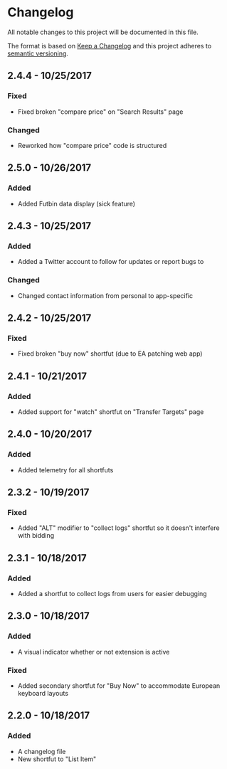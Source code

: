 # Changelog
All notable changes to this project will be documented in this file.

The format is based on [Keep a Changelog](http://keepachangelog.com/en/1.0.0/)
and this project adheres to [semantic versioning](http://semver.org/spec/v2.0.0.html).

## 2.4.4 - 10/25/2017
### Fixed
- Fixed broken "compare price" on "Search Results" page

### Changed
- Reworked how "compare price" code is structured

## 2.5.0 - 10/26/2017
### Added
- Added Futbin data display (sick feature)

## 2.4.3 - 10/25/2017
### Added
- Added a Twitter account to follow for updates or report bugs to

### Changed
- Changed contact information from personal to app-specific

## 2.4.2 - 10/25/2017
### Fixed
- Fixed broken "buy now" shortfut (due to EA patching web app)

## 2.4.1 - 10/21/2017
### Added
- Added support for "watch" shortfut on "Transfer Targets" page

## 2.4.0 - 10/20/2017
### Added
- Added telemetry for all shortfuts

## 2.3.2 - 10/19/2017
### Fixed
- Added "ALT" modifier to "collect logs" shortfut so it doesn't interfere with bidding

## 2.3.1 - 10/18/2017
### Added
- Added a shortfut to collect logs from users for easier debugging

## 2.3.0 - 10/18/2017
### Added
- A visual indicator whether or not extension is active

### Fixed
- Added secondary shortfut for "Buy Now" to accommodate European keyboard layouts

## 2.2.0 - 10/18/2017
### Added
- A changelog file
- New shortfut to "List Item"